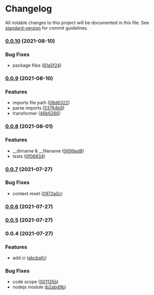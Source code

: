 # Changelog

All notable changes to this project will be documented in this file. See [standard-version](https://github.com/conventional-changelog/standard-version) for commit guidelines.

### [0.0.10](https://github.com/Saber2pr/ts-compiler/compare/v0.0.9...v0.0.10) (2021-08-10)


### Bug Fixes

* package files ([61a5f24](https://github.com/Saber2pr/ts-compiler/commit/61a5f24c21e45a14f3dbb3479a6256e77a8e57a6))

### [0.0.9](https://github.com/Saber2pr/ts-compiler/compare/v0.0.8...v0.0.9) (2021-08-10)


### Features

* imports file path ([08d6322](https://github.com/Saber2pr/ts-compiler/commit/08d63222e7524e3c1f0e1afc4b79401c4c318d46))
* parse imports ([53764b9](https://github.com/Saber2pr/ts-compiler/commit/53764b938fca9fe880bd13d41edc9ad97910987b))
* transformer ([46b6266](https://github.com/Saber2pr/ts-compiler/commit/46b62661e41a1b567343f08a3cdebe3ccc2575cd))

### [0.0.8](https://github.com/Saber2pr/ts-compiler/compare/v0.0.7...v0.0.8) (2021-08-01)


### Features

* __dirname & __filename ([0699ad8](https://github.com/Saber2pr/ts-compiler/commit/0699ad861cea7458e84fca8cfb627b956ff9b6ae))
* tests ([0f06834](https://github.com/Saber2pr/ts-compiler/commit/0f068345a8170ea6bc5354f7d7452023fb0fff31))

### [0.0.7](https://github.com/Saber2pr/ts-compiler/compare/v0.0.6...v0.0.7) (2021-07-27)


### Bug Fixes

* context reset ([0972a0c](https://github.com/Saber2pr/ts-compiler/commit/0972a0c6f505c1f2fd8672608bb0ab8af6e61adc))

### [0.0.6](https://github.com/Saber2pr/ts-compiler/compare/v0.0.5...v0.0.6) (2021-07-27)

### [0.0.5](https://github.com/Saber2pr/ts-compiler/compare/v0.0.4...v0.0.5) (2021-07-27)

### 0.0.4 (2021-07-27)


### Features

* add ci ([abcbafc](https://github.com/Saber2pr/ts-compiler/commit/abcbafcc1f9537ca8a6c67bc2af268124968a5a0))


### Bug Fixes

* code scope ([001135b](https://github.com/Saber2pr/ts-compiler/commit/001135b40b6a2160d0d50b2bdc5ecb3265665470))
* nodejs module ([b2abd9b](https://github.com/Saber2pr/ts-compiler/commit/b2abd9b8f92292562c6c6fbe618653b6165100e8))
